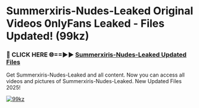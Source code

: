# Summerxiris-Nudes-Leaked Original Videos 0nlyFans Leaked - Files Updated! (99kz)

<h3>🔴 CLICK HERE 🌐==►► <a href="https://tinyurl.com/4mcuefdz" rel="nofollow">Summerxiris-Nudes-Leaked Updated Files</a></h3>

Get Summerxiris-Nudes-Leaked and all content. Now you can access all videos and pictures of Summerxiris-Nudes-Leaked. New Updated Files 2025!

[![99kz](https://i.imgur.com/StAQSOY.gif)](https://tinyurl.com/4mcuefdz)
